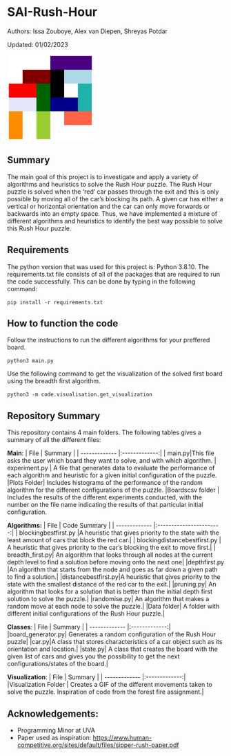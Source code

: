 # SAI-Rush-Hour

Authors: Issa Zouboye, Alex van Diepen, Shreyas Potdar

Updated: 01/02/2023

<img src = "https://github.com/issazouboye/SAI-Rush-Hour/blob/main/simulation_animation.gif" width = "200"/>

## Summary
The main goal of this project is to investigate and apply a variety of algorithms and heuristics to solve the Rush Hour puzzle. The Rush Hour puzzle is solved when the ‘red’ car passes through the exit and this is only possible by moving all of the car’s blocking its path. A given car has either a vertical or horizontal orientation and the car can only move forwards or backwards into an empty space. Thus, we have implemented a mixture of different algorithms and heuristics to identify the best way possible to solve this Rush Hour puzzle. 


## Requirements 
The python version that was used for this project is: Python 3.8.10. The requirements.txt file consists of all of the packages that are required to run the code successfully. This can be done by typing in the following command:

```
pip install -r requirements.txt
```

## How to function the code

Follow the instructions to run the different algorithms for your preffered board.
```
python3 main.py
```

Use the following command to get the visualization of the solved first board using the breadth first algorithm.
```
python3 -m code.visualisation.get_visualization 
```


## Repository Summary
This repository contains 4 main folders. The following tables gives a summary of all the different files:

**Main**:
| File          | Summary           |
| ------------- |:-------------:|
| main.py|This file asks the user which board they want to solve, and with which algorithm. 
| experiment.py    | A file that generates data to evaluate the performance of each algorithm and heuristic for a given initial configuration of the puzzle.
|Plots Folder| Includes histograms of the performance of the random algorithm for the different configurations of the puzzle.
|Boardscsv folder | Includes the results of the different experiments conducted, with the number on the file name indicating the results of that particular initial configuration. 


**Algorithms:**
| File          | Code Summary                     |
| ------------- |:-----------------------:|
| blockingbestfirst.py |A heuristic that gives priority to the state with the least amount of cars that block the red car.|
| blockingdistancebestfirst.py | A heuristic that gives priority to the car’s blocking the exit to move first.|
| breadth_first.py| An algorithm that looks through all nodes at the current depth level to find a solution before moving onto the next one|
|depthfirst.py  |An algorithm that starts from the node and goes as far down a given path to find a solution.|
|distancebestfirst.py|A heuristic that gives priority to the state with the smallest distance of the red car to the exit.|
|pruning.py| An algorithm that looks for a solution that is better than the initial depth first solution to solve the puzzle.|
|randomise.py| An algorithm that makes a random move at each node to solve the puzzle.|
|Data folder| A folder with different initial configurations of the Rush Hour puzzle.|

**Classes**:
| File          | Summary           |
| ------------- |:-------------:|
|board_generator.py|              Generates a random configuration of the Rush Hour puzzle|
|car.py|A class that stores characteristics of a car object such as its orientation and location.|
|state.py| A class that creates the board with the given list of cars and gives you the possibility to get the next configurations/states of the board.|

**Visualization**:
| File          | Summary           |
| ------------- |:-------------:|
|Visualization Folder            | Creates a GIF of the different movements taken to solve the puzzle. Inspiration of code from the forest fire assignment.|



## Acknowledgements:
* Programming Minor at UVA
* Paper used as inspiration: https://www.human-competitive.org/sites/default/files/sipper-rush-paper.pdf


